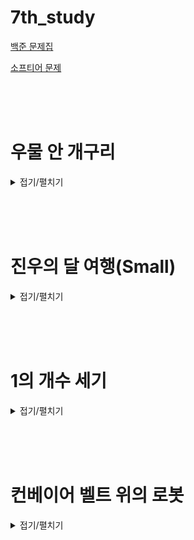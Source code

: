 # 7th_study

[백준 문제집](https://www.acmicpc.net/workbook/view/16830)

[소프티어 문제](https://softeer.ai/practice/info.do?idx=1&eid=394)

<br><br><br>

# 우물 안 개구리

<details>
<summary>접기/펼치기</summary>
<div markdown="1">

## [민웅](<./우물 안 개구리/민웅.py>)

```py
import sys
input = sys.stdin.readline

N, M = map(int, input().split())

W_lst = list(map(int, input().split()))

p_lst = [[] for _ in range(N+1)]

cnt = 0
for _ in range(M):
    a, b = map(int, input().split())
    p_lst[a].append(b)
    p_lst[b].append(a)

for i in range(N):
    temp = W_lst[i]
    for v in p_lst[i+1]:
        if W_lst[v-1] >= temp:
            break
    else:
        cnt += 1

print(cnt)

```

## [병국](<./우물 안 개구리/병국.py>)

```py
n,m = map(int,input().split())
arr = list(map(int,input().split()))

answer = [0]*n
for _ in range(m):
    a,b = map(int,input().split())
    if answer[a-1] == answer[b-1] == -1:
        pass
    elif answer[a-1] == -1 and answer[b-1] != -1:
        if arr[a-1] > arr[b-1]:
            answer[b-1] = -1
        elif arr[a-1] < arr[b-1]:
            answer[b-1] = 1
        else:
            answer[b-1] = -1
        answer[a-1] = -1
    elif answer[a-1] != -1 and answer[b-1] == -1:
        if arr[a-1] > arr[b-1]:
            answer[a-1] = 1
        elif arr[a-1] < arr[b-1]:
            answer[a-1] = -1
        else:
            answer[a-1] = -1
        answer[b-1] = -1
    elif answer[a-1] != -1 and answer[b-1] != -1:
        if arr[a-1] > arr[b-1]:
            answer[a-1] = 1
            answer[b-1] = -1
        elif arr[a-1] < arr[b-1]:
            answer[a-1] = -1
            answer[b-1] = 1
        else:
            answer[a-1] = -1
            answer[b-1] = -1
print(answer.count(1)+answer.count(0))
```

## [상미](<./우물 안 개구리/상미.py>)

```py

```

## [서희](<./우물 안 개구리/서희.py>)

```py

```

## [성구](<./우물 안 개구리/성구.py>)

```py
# 우물 안 개구리
import sys
input = sys.stdin.readline

# input
N, M = map(int, input().split())
weight_list = list(map(int, input().split()))

# define
friends = [[] for _ in range(N)]
cnt = 0

# input
for _ in range(M):
    a,b = map(int, input().split())
    friends[a-1].append(b-1)
    friends[b-1].append(a-1)

# logic
for i in range(N):
    # 친구가 있을때
    if friends[i]:
        # 친구들 중에
        for friend in friends[i]:
            # 나보다 무거운 무게치는 아이 있으면
            if weight_list[i] <= weight_list[friend]:
                # 멈춰
                break
        else:
            # 없으면 내가 짱임! count
            cnt += 1
    # 친구가 없을 때
    else:
        # 아무래도 내가 짱임! count
        cnt += 1
print(cnt)

```

</div>

</details>

<br><br><br>

# 진우의 달 여행(Small)

<details>
<summary>접기/펼치기</summary>
<div markdown="1">

## [민웅](<./진우의%20달%20여행(small)/민웅.py>)

```py
# 17484_진우와달여행_traveltomoon
import sys
input = sys.stdin.readline
dxy = [(1, 0), (1, -1), (1, 1)]

def bt(si, sj):
    global ans
    global field

    stack = [[si, sj, field[si][sj], 3]]
    while stack:
        x, y, gas, idx = stack.pop()
        if x == N-1:
            if gas < ans:
                ans = gas
        else:
            for j in range(3):
                if j != idx:
                    dx = x + dxy[j][0]
                    dy = y + dxy[j][1]
                    if 1 <= dx <= N-1 and 0 <= dy <= M-1:
                        stack.append([dx, dy, gas+field[dx][dy], j])


N, M = map(int, input().split())

field = [list(map(int, input().split())) for _ in range(N)]
field.append([0]*M)

ans = float('inf')

for i in range(M):
    bt(0, i)

print(ans)
```

## [병국](<./진우의%20달%20여행(small)/병국.py>)

```py
n,m = map(int,input().split())
arr = [list(map(int,input().split())) for _ in range(n)]

# 방향
dir = [(1,1),(1,-1),(1,0)]
q = []
for _ in range(m):
    q.append((0,_,arr[0][_],-1))
answer = []
while q:
    x,y,cnt,check = q.pop(0)
    for i in range(len(dir)):
        cx = x+dir[i][0]
        cy = y+dir[i][1]
        if 0<=cx<n and 0<=cy<m and check != i:
            if cx == n - 1:
                answer.append(cnt + arr[cx][cy])
            else:
                q.append((cx,cy,cnt+arr[cx][cy],i))
print(min(answer))

```

## [상미](<./진우의%20달%20여행(small)/상미.py>)

```py

```

## [서희](<./진우의%20달%20여행(small)/서희.py>)

```py

```

## [성구](<./진우의%20달%20여행(small)/성구.py>)

```py
# 진우의 달 여행 (Small)
'''
python 34176 KB 68 ms
'''
import sys
from collections import deque

input = sys.stdin.readline

# input
N, M = map(int, input().split())
fuel_mat = [list(map(int, input().split())) for _ in range(N)]

# define
dir = [(1, -1), (1, 0), (1, 1)]
min_fuel = 3601
visited = [[3601] * M for _ in range(N)]


# dfs 풀이
def dfs(y, x):
    global min_fuel
    # 초기값 설정
    stack = [(y, x, -1, fuel_mat[y][x])]
    while stack:
        i, j, preD, fuel = stack.pop()
        if i == N - 1:
            # 달에 도착하면 최소 연료 체크
            min_fuel = min(min_fuel, fuel)
            continue
        # 가지치기(이미 최소 연료를 넘어서면 넘김)
        if min_fuel <= fuel:
            continue
        # 방향 체크
        for idx in range(3):
            # 이미 지나온 방향이면 패스
            if idx == preD:
                continue
            # 갈 수 있는 방향 체크
            ni, nj = i + dir[idx][0], j + dir[idx][1]
            if 0 <= ni < N and 0 <= nj < M:
                stack.append((ni, nj, idx, fuel + fuel_mat[ni][nj]))


# 모든 곳에서 출발 가능
for m in range(M):
    dfs(0, m)

print(min_fuel)
```

</div>

</details>

<br><br><br>

# 1의 개수 세기

<details>
<summary>접기/펼치기</summary>
<div markdown="1">

## [민웅](./1의%20개수%20세기/민웅.py)

```py
# 9527_1의개수세기_howmanyone
# 시간초과
import sys
input = sys.stdin.readline

A, B = map(int, input().split())

dp = [0]*(len(bin(10**16))-1)
dp[1] = 1
for i in range(2, 55):
    dp[i] = 2**(i-1) + 2*dp[i-1]

bA = len(bin(A))-2
bB = len(bin(B))-2
temp = 0
for i in range(2**(bB-1), B+1):
    # print(bin(i))
    temp += bin(i).count('1')
temp2 = 0
for i in range(A, 2**(bA-1)):
    # print(bin(i))
    temp2 += bin(i).count('1')
print(dp[bB-1] - dp[bA-1] + temp + temp2)


```

## [병국](./1의%20개수%20세기/병국.py)

```py

```

## [상미](./1의%20개수%20세기/상미.py)

```py

```

## [서희](./1의%20개수%20세기/서희.py)

```py

```

## [성구](./1의%20개수%20세기/성구.py)

```py

```

</div>

</details>

<br><br><br>

# 컨베이어 벨트 위의 로봇

<details>
<summary>접기/펼치기</summary>
<div markdown="1">

## [민웅](<./컨베이어 벨트 위의 로봇/민웅.py>)

```py

```

## [병국](<./컨베이어 벨트 위의 로봇/병국.py>)

```py
from collections import deque

n, k = map(int,input().split())
arr = list(map(int,input().split()))
# 로봇의위치는 인덱스 0, 인덱스 n에 있음 현재
# 한칸씩 땡기는걸 어떻게하지
robot = deque([0]*(2*n))

answer = deque(arr)
real_cnt = 0
while True:
    # 1번 사이클
    answer.rotate(1)
    robot.rotate(1)

    # 끝에있으면 내리기
    robot[n-1] = 0

    # 2번 사이클
    for bb in range(n-2,-1,-1):
        if robot[bb] == 1 and robot[bb+1] != 1 and answer[bb+1] >= 1:
            robot[bb] = 0
            robot[bb+1] = 1
            answer[bb+1] -= 1
    robot[n-1] = 0
    # 3번 사이클
    if robot[0] == 0 and answer[0] != 0:
        robot[0] = 1
        answer[0] -= 1
    real_cnt += 1
    # 4번 사이클
    cnt = 0
    if answer.count(0) >= k:
        print(real_cnt)
        break

        # 로봇위치 체크해서

        # robot[]
# [0,1,2,3,4]
# [4,0,1,2,3]
# arr = arr[]
# 2N 내리고 1 올리고 , N 내리고 N+1 올리고
# 로봇은 올리는 위치에만 올릴수있고, 로봇이 내리는 위치에 도달하면 즉시 내림

#1로봇 2 1
#2    1 2로봇

# 첫번째 싸이클에서
# 2 1로봇 2
# 1 2로봇 1 이 되고

# 두번째 사이클에서
# 2         0 1(로봇내림)
# 0(로봇내림) 1 1

# 세번째 사이클에서
# 1(로봇올림) 0 1
# 0         1 0(로봇올림)
```

## [상미](<./컨베이어 벨트 위의 로봇/상미.py>)

```py

```

## [서희](<./컨베이어 벨트 위의 로봇/서희.py>)

```py

```

## [성구](<./컨베이어 벨트 위의 로봇/성구.py>)

```py
# 20055 컨베이어 벨트 위의 로봇
"""
python 31256 KB 4168 ms
pypy   115432KB  312 ms
"""

import sys

input = sys.stdin.readline

# input
N, K = map(int, input().split())

A_list = list(map(int, input().split()))

# define
# 로봇 위치
robot = [0] * (2 * N)
# 컨베이어 벨트 로봇 놓는 곳
start = 0
# 컨베이어 벨트 로봇 빼는곳
end = N - 1
# 턴수
cnt = 1
# 0이 된 index
zero = set()

while True:
    # 컨베이어 벨트 이동
    start = start - 1 if start else 2 * N - 1
    end = end - 1 if end else 2 * N - 1
    # end위치에 있는 로봇을 뺌
    robot[end] = 0
    # 로봇 이동
    for i in range(N - 1, -1, -1):
        # 로봇을 발견하면
        if robot[(start + i) % (2 * N)]:
            # 바로 앞에 로봇이 없고 내구도가 있는가?
            if (
                A_list[(start + 1 + i) % (2 * N)]
                and not robot[(start + i + 1) % (2 * N)]
            ):
                # 그곳이 end 위치인가?
                if (start + 1 + i) % (2 * N) == end:
                    # end 위치면 뺌
                    robot[(start + i) % (2 * N)] = 0
                # end 아니면 이동 표시
                else:
                    robot[(start + i) % (2 * N)], robot[(start + i + 1) % (2 * N)] = (
                        0,
                        1,
                    )
                # 내구도 깍임
                A_list[(start + 1 + i) % (2 * N)] -= 1
                # 내구도가 0이 됬는지 체크, 됬으면 zero에 추가
                if not A_list[(start + 1 + i) % (2 * N)]:
                    zero.add((start + 1 + i) % (2 * N))
    # 내구도가 있는 곳이면 로봇 놓기
    if A_list[start]:
        # 로봇 표시
        robot[start] = 1
        # 내구도 깍임
        A_list[start] -= 1
        # 내구도 0 체크
        if not A_list[start]:
            zero.add(start)
    # 내구도 0인 곳 개수가 K개인가?
    if len(zero) >= K:
        break
    # 턴 ++
    cnt += 1
print(cnt)

```

</div>

</details>

<br><br><br>
